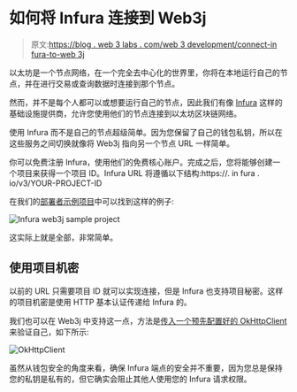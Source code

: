 # 如何将 Infura 连接到 Web3j

> 原文:[https://blog . web 3 labs . com/web 3 development/connect-in fura-to-web 3j](https://blog.web3labs.com/web3development/connect-infura-to-web3j)

以太坊是一个节点网络，在一个完全去中心化的世界里，你将在本地运行自己的节点，并在进行交易或查询数据时连接到那个节点。

然而，并不是每个人都可以或想要运行自己的节点，因此我们有像 [Infura](https://infura.io/) 这样的基础设施提供商，允许您使用他们的节点连接到以太坊区块链网络。

使用 Infura 而不是自己的节点超级简单。因为您保留了自己的钱包私钥，所以在这些服务之间切换就像将 Web3j 指向另一个节点 URL 一样简单。

你可以免费注册 Infura，使用他们的免费核心账户。完成之后，您将能够创建一个项目来获得一个项目 ID。Infura URL 将遵循以下结构:https://<network>. in fura . io/v3/YOUR-PROJECT-ID</network>

在我们的[部署者示例项目](https://github.com/web3j/web3j-deployer-demo/blob/1ea29066f7919302f3f0e852468dac27a1121114/src/main/java/demo/deploy/MyDeploymentLogic.java#L44)中可以找到这样的例子:

![Infura web3j sample project](../Images/893c9450c5ef8795a063d56efe98ba56.png)

这实际上就是全部，非常简单。

## 使用项目机密

以前的 URL 只需要项目 ID 就可以实现连接，但是 Infura 也支持项目秘密。这样的项目机密是使用 HTTP 基本认证传递给 Infura 的。

我们也可以在 Web3j 中支持这一点，方法是[传入一个预先配置好的 OkHttpClient](https://github.com/web3j/web3j-deployer-demo/blob/1ea29066f7919302f3f0e852468dac27a1121114/src/main/java/demo/deploy/MyDeploymentLogic.java#L75) 来验证自己，如下所示:

![OkHttpClient](../Images/883ffd8f5f9fe68fce75f5c82bf61578.png)

虽然从钱包安全的角度来看，确保 Infura 端点的安全并不重要，因为您总是保持您的私钥是私有的，但它确实会阻止其他人使用您的 Infura 请求权限。